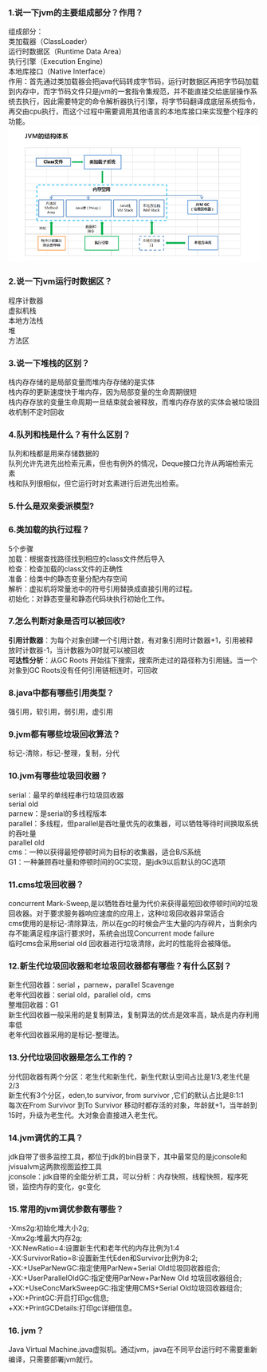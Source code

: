 ### 1.说一下jvm的主要组成部分？作用？
组成部分：<br>类加载器（ClassLoader）<br>运行时数据区（Runtime Data Area）<br>执行引擎（Execution Engine）<br>本地库接口（Native Interface）<br>
作用：首先通过类加载器会把java代码转成字节码，运行时数据区再把字节码加载到内存中，而字节码文件只是jvm的一套指令集规范，并不能直接交给底层操作系统去执行，因此需要特定的命令解析器执行引擎，将字节码翻译成底层系统指令，再交由cpu执行，而这个过程中需要调用其他语言的本地库接口来实现整个程序的功能。
![img_1.png](img/img_1.png)
### 2.说一下jvm运行时数据区？
程序计数器<br>虚拟机栈<br>本地方法栈<br>堆<br>方法区
### 3.说一下堆栈的区别？
栈内存存储的是局部变量而堆内存存储的是实体<br>
栈内存的更新速度快于堆内存，因为局部变量的生命周期很短<br>
栈内存存放的变量生命周期一旦结束就会被释放，而堆内存存放的实体会被垃圾回收机制不定时回收
### 4.队列和栈是什么？有什么区别？
队列和栈都是用来存储数据的<br>
队列允许先进先出检索元素，但也有例外的情况，Deque接口允许从两端检索元素<br>
栈和队列很相似，但它运行时对玄素进行后进先出检索。
### 5.什么是双亲委派模型?
### 6.类加载的执行过程？
5个步骤<br>加载：根据查找路径找到相应的class文件然后导入<br>
检查：检查加载的class文件的正确性<br>
准备：给类中的静态变量分配内存空间<br>
解析：虚拟机将常量池中的符号引用替换成直接引用的过程。<br>
初始化：对静态变量和静态代码块执行初始化工作。
### 7.怎么判断对象是否可以被回收?
**引用计数器**：为每个对象创建一个引用计数，有对象引用时计数器+1，引用被释放时计数器-1，当计数器为0时就可以被回收<br>
**可达性分析**：从GC Roots 开始往下搜索，搜索所走过的路径称为引用链。当一个对象到GC Roots没有任何引用链相连时，可回收<br>
### 8.java中都有哪些引用类型？
强引用，软引用，弱引用，虚引用
### 9.jvm都有哪些垃圾回收算法？
标记-清除，标记-整理，复制，分代
### 10.jvm有哪些垃圾回收器？
serial：最早的单线程串行垃圾回收器<br>
serial old<br>
parnew：是serial的多线程版本<br>
parallel：多线程，但parallel是吞吐量优先的收集器，可以牺牲等待时间换取系统的吞吐量<br>
parallel old<br>
cms：一种以获得最短停顿时间为目标的收集器，适合B/S系统<br>
G1：一种兼顾吞吐量和停顿时间的GC实现，是jdk9以后默认的GC选项
### 11.cms垃圾回收器？
concurrent Mark-Sweep,是以牺牲吞吐量为代价来获得最短回收停顿时间的垃圾回收器。对于要求服务器响应速度的应用上，这种垃圾回收器非常适合<br>
cms使用的是标记-清除算法，所以在gc的时候会产生大量的内存碎片，当剩余内存不能满足程序运行要求时，系统会出现Concurrent mode failure<br>
临时cms会采用serial old 回收器进行垃圾清除，此时的性能将会被降低。
### 12.新生代垃圾回收器和老垃圾回收器都有哪些？有什么区别？
新生代回收器：serial ，parnew，parallel Scavenge<br>
老年代回收器：serial old，parallel old，cms<br>
整堆回收器：G1<br>
新生代回收器一般采用的是复制算法，复制算法的优点是效率高，缺点是内存利用率低<br>
老年代回收器采用的是标记-整理法。
### 13.分代垃圾回收器是怎么工作的？
分代回收器有两个分区：老生代和新生代，新生代默认空间占比是1/3,老生代是2/3<br>
新生代有3个分区，eden,to survivor, from survivor ,它们的默认占比是8:1:1<br>
每次在From Survivor 到To Survivor 移动时都存活的对象，年龄就+1，当年龄到15时，升级为老生代。大对象会直接进入老生代。<br>
### 14.jvm调优的工具？
jdk自带了很多监控工具，都位于jdk的bin目录下，其中最常见的是jconsole和jvisualvm这两款视图监控工具<br>
jconsole：jdk自带的全能分析工具，可以分析：内存快照，线程快照，程序死锁，监控内存的变化，gc变化
### 15.常用的jvm调优参数有哪些？
-Xms2g:初始化堆大小2g;<br>-Xmx2g:堆最大内存2g;<br>-XX:NewRatio=4:设置新生代和老年代的内存比例为1:4<br>-XX:SurvivorRatio=8:设置新生代Eden和Survivor比例为8:2;<br>-XX:+UseParNewGC:指定使用ParNew+Serial Old垃圾回收器组合;<br>-XX:+UserParallelOldGC:指定使用ParNew+ParNew Old 垃圾回收器组合;<br>+XX:+UseConcMarkSweepGC:指定使用CMS+Serial Old垃圾回收器组合;<br>+XX:+PrintGC:开启打印gc信息;<br>+XX:+PrintGCDetails:打印gc详细信息。
### 16. jvm？
Java Virtual Machine.java虚拟机。通过jvm，java在不同平台运行时不需要重新编译，只需要部署jvm就行。


